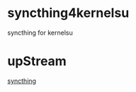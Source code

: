 # syncthing4kernelsu
syncthing for kernelsu

# upStream
[syncthing](https://github.com/syncthing/syncthing)
